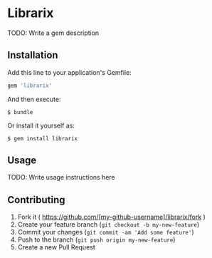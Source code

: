 # Librarix

TODO: Write a gem description

## Installation

Add this line to your application's Gemfile:

```ruby
gem 'librarix'
```

And then execute:

    $ bundle

Or install it yourself as:

    $ gem install librarix

## Usage

TODO: Write usage instructions here

## Contributing

1. Fork it ( https://github.com/[my-github-username]/librarix/fork )
2. Create your feature branch (`git checkout -b my-new-feature`)
3. Commit your changes (`git commit -am 'Add some feature'`)
4. Push to the branch (`git push origin my-new-feature`)
5. Create a new Pull Request
